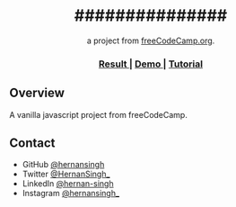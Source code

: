 <h1 align="center">###############</h1>

<div align="center">
   a project from <a href="http://freecodecamp.org" target="_blank">freeCodeCamp.org</a>.
</div>

<div align="center">
  <h3>
    <a href="###############">
      Result
    </a>
    <span> | </span>
    <a href="###############">
      Demo
    </a>
    <span> | </span>
    <a href="###############">
      Tutorial
    </a>
  </h3>
</div>

## Overview

A vanilla javascript project from freeCodeCamp.

## Contact

- GitHub [@hernansingh](https://github.com/hernansingh)
- Twitter [@HernanSingh_](https://twitter.com/HernanSingh_)
- LinkedIn [@hernan-singh](https://www.linkedin.com/in/hernan-singh)
- Instagram [@hernansingh_](https://www.instagram.com/hernansingh_)
